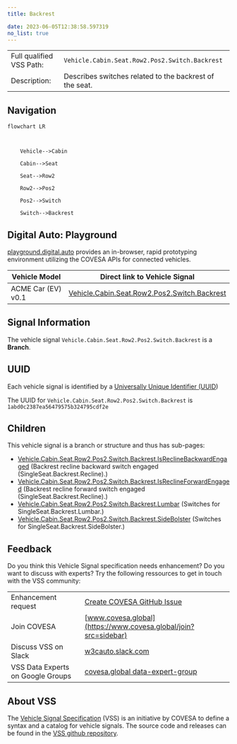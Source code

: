 ```yaml
---
title: Backrest

date: 2023-06-05T12:38:58.597319
no_list: true
---
```



| | |
|---|---|
| Full qualified VSS Path: | `Vehicle.Cabin.Seat.Row2.Pos2.Switch.Backrest` |
| Description: | Describes switches related to the backrest of the seat. |

## Navigation

```mermaid
flowchart LR



    Vehicle-->Cabin

    Cabin-->Seat

    Seat-->Row2

    Row2-->Pos2

    Pos2-->Switch

    Switch-->Backrest

```


## Digital Auto: Playground

[playground.digital.auto](http://digital.auto) provides an in-browser, rapid prototyping environment utilizing the COVESA APIs for connected vehicles. 

| Vehicle Model | Direct link to Vehicle Signal |
|---|---|
| ACME Car (EV) v0.1 | [Vehicle.Cabin.Seat.Row2.Pos2.Switch.Backrest](https://digitalauto.netlify.app/model/STLWzk1WyqVVLbfymb4f/cvi/list/Vehicle.Cabin.Seat.Row2.Pos2.Switch.Backrest/) |


## Signal Information




The vehicle signal `Vehicle.Cabin.Seat.Row2.Pos2.Switch.Backrest` is a **Branch**.





## UUID

Each vehicle signal is identified by a [Universally Unique Identifier (UUID](https://en.wikipedia.org/wiki/Universally_unique_identifier))

The UUID for `Vehicle.Cabin.Seat.Row2.Pos2.Switch.Backrest` is `1abd0c2387ea56479575b324795cdf2e`

## Children

This vehicle signal is a branch or structure and thus has sub-pages:

- [Vehicle.Cabin.Seat.Row2.Pos2.Switch.Backrest.IsReclineBackwardEngaged](isreclinebackwardengaged/) (Backrest recline backward switch engaged (SingleSeat.Backrest.Recline).)
- [Vehicle.Cabin.Seat.Row2.Pos2.Switch.Backrest.IsReclineForwardEngaged](isreclineforwardengaged/) (Backrest recline forward switch engaged (SingleSeat.Backrest.Recline).)
- [Vehicle.Cabin.Seat.Row2.Pos2.Switch.Backrest.Lumbar](lumbar/) (Switches for SingleSeat.Backrest.Lumbar.)
- [Vehicle.Cabin.Seat.Row2.Pos2.Switch.Backrest.SideBolster](sidebolster/) (Switches for SingleSeat.Backrest.SideBolster.)


## Feedback

Do you think this Vehicle Signal specification needs enhancement? Do you want to discuss with experts? Try the following ressources to get in touch with the VSS community:

| | |
|---|---|
| Enhancement request | [Create COVESA GitHub Issue](https://github.com/COVESA/vehicle_signal_specification/issues/new?body=Please+describe+your+feedback&title=Signal+feedback+Vehicle.Cabin.Seat.Row2.Pos2.Switch.Backrest) |
| Join COVESA | [www.covesa.global](https://www.covesa.global/join?src=sidebar) |
| Discuss VSS on Slack | [w3cauto.slack.com](http://w3cauto.slack.com/) |
| VSS Data Experts on Google Groups | [covesa.global data-expert-group](https://groups.google.com/a/covesa.global/g/data-expert-group) |

## About VSS

The [Vehicle Signal Specification](https://covesa.github.io/vehicle_signal_specification/) (VSS)
is an initiative by COVESA to define a syntax and a catalog for vehicle signals.
The source code and releases can be found in the [VSS github repository](https://github.com/COVESA/vehicle_signal_specification).

